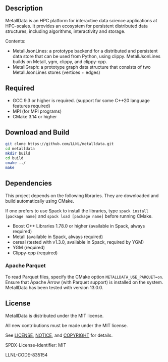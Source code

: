 ## Description

MetallData is an HPC platform for interactive data science applications at HPC-scales.  It provides an ecosystem for persistent distributed data structures, including algorithms, interactivity and storage.

Contents:
* MetallJsonLines: a prototype backend for a distributed and persistent data store that can be used from Python, using clippy. MetallJsonLines builds on Metall, ygm, clippy, and clippy-cpp.
* MetallGraph: a prototype graph data structure that consists of two MetallJsonLines stores (vertices + edges)

## Required

- GCC 9.3 or higher is required. (support for some C++20 language features required)
- MPI (for MPI programs)
- CMake 3.14 or higher


## Download and Build

```bash
git clone https://github.com/LLNL/metalldata.git
cd metalldata
mkdir build
cd build
cmake ../
make
```


## Dependencies

This project depends on the following libraries.
They are downloaded and build automatically using CMake.

If one prefers to use Spack to install the libraries, type `spack install [package name]` and `spack load [package name]` before running CMake.

- Boost C++ Libraries 1.78.0 or higher (available in Spack, always required)
- Metall (available in Spack, always required)
- cereal (tested with v1.3.0, available in Spack, required by YGM)
- YGM (required)
- Clippy-cpp (required)

### Apache Parquet

To read Parquet files, specify the CMake option `METALLDATA_USE_PARQUET=on`.
Ensure that Apache Arrow (with Parquet support) is installed on the system.
MetallData has been tested with version 13.0.0.

## License

MetallData is distributed under the MIT license.

All new contributions must be made under the MIT license.

See [LICENSE](LICENSE), [NOTICE](NOTICE), and [COPYRIGHT](COPYRIGHT) for details.

SPDX-License-Identifier: MIT

LLNL-CODE-835154
